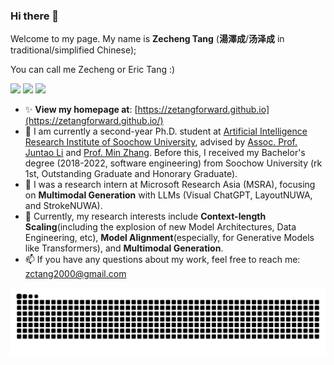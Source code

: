 <!-- <h1 align="center">
  Zecheng Tang (<span style="font-family:KaiTi,楷体;">汤泽成</span>)
</h1> -->


<!-- [![Repo Card](https://github-readme-stats.vercel.app/api/pin/?username=CODINNLG&repo=your-repo-name&theme=your-theme)](https://github.com/your-username/your-repo-name)   -->

<!-- ![CODINNLG's GitHub stats](https://github-readme-stats.vercel.app/api?username=CODINNLG&show_icons=true&theme=highcontrast) -->

### Hi there 👋
Welcome to my page. My name is **Zecheng Tang** (**湯澤成**/**汤泽成** in traditional/simplified Chinese); 

You can call me Zecheng or Eric Tang :)

[![](https://img.shields.io/badge/Google%20Scholar-4385FE.svg?&color=d6d6d6&style=flat-square&logo=google-scholar)](https://scholar.google.com/citations?user=HUDkBMUAAAAJ)
[![](https://img.shields.io/github/stars/ZetangForward?style=flat-square&logo=github&label=Stars&color=gray)](https://github.com/ZetangForward)
[![](https://komarev.com/ghpvc/?username=ZetangForward&style=flat-square)](https://github.com/ZetangForward)


<!-- <div align="left"> 
    <img src="https://octodex.github.com/images/justicetocat.jpg" width="320" height="320"> 
   <img src="https://octodex.github.com/images/daftpunktocat-thomas.gif" width="320" height="320"> 
   <img src="https://octodex.github.com/images/daftpunktocat-guy.gif" width="320" height="320">  
  <a href="https://passer-by.com/" target="_blank"><img align="right" src="https://github-readme-stats.vercel.app/api? username=zetangforward&show_icons=true&theme=highcontrast"/></a>
</div> -->

- ✨ **View my homepage at**: [https://zetangforward.github.io](https://zetangforward.github.io/)
- 🌱 I am currently a second-year Ph.D. student at [Artificial Intelligence Research Institute of Soochow University](http://scst.suda.edu.cn/_s289/28254/list.psp), advised by [Assoc. Prof. Juntao Li](https://lijuntaopku.github.io/) and [Prof. Min Zhang](https://scholar.google.com/citations?hl=zh-CN&user=CncXH-YAAAAJ). Before this, I received my Bachelor's degree (2018-2022, software engineering) from Soochow University (rk 1st, Outstanding Graduate and Honorary Graduate).
- 👯 I was a research intern at Microsoft Research Asia (MSRA), focusing on **Multimodal Generation** with LLMs (Visual ChatGPT, LayoutNUWA, and StrokeNUWA).
- 🤔 Currently, my research interests include **Context-length Scaling**(including the explosion of new Model Architectures, Data Engineering, etc), **Model Alignment**(especially, for Generative Models like Transformers), and **Multimodal Generation**.
- 📫 If you have any questions about my work, feel free to reach me: [zctang2000@gmail.com](mailto:zctang2000@gmail.com)

<picture>
  <source media="(prefers-color-scheme: dark)" srcset="https://raw.githubusercontent.com/zetangforward/zetangforward/output/github-contribution-grid-snake-dark.svg">
  <source media="(prefers-color-scheme: light)" srcset="https://raw.githubusercontent.com/zetangforward/zetangforward/output/github-contribution-grid-snake.svg">
  <img alt="github contribution grid snake animation" src="https://raw.githubusercontent.com/zetangforward/zetangforward/output/github-contribution-grid-snake.svg">
</picture>




<!--
**CODINNLG/CODINNLG** is a ✨ _special_ ✨ repository because its `README.md` (this file) appears on your GitHub profile.

Here are some ideas to get you started:

- 🔭 I’m currently working on ...
- 🌱 I’m currently learning ...
- 👯 I’m looking to collaborate on ...
- 🤔 I’m looking for help with ...
- 💬 Ask me about ...
- 📫 How to reach me: ...
- 😄 Pronouns: ...
- ⚡ Fun fact: ...
-->


